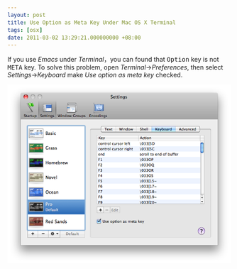 ```yaml
---
layout: post
title: Use Option as Meta Key Under Mac OS X Terminal
tags: [osx]
date: 2011-03-02 13:29:21.000000000 +08:00
---
```

[settings]: /images/use-option-as-meta-key.png "Use option as meta key"

If you use *Emacs* under *Terminal*，you can found that <kbd>Option</kbd> key is
not <kbd>META</kbd> key. To solve this problem, open *Terminal*->*Preferences*,
then select *Settings*->*Keyboard* make *Use option as meta key* checked.

![Use option as meta key][settings]
